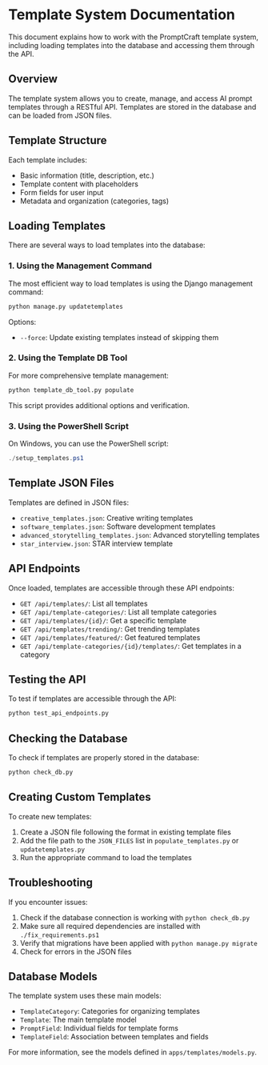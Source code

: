 # Template System Documentation

This document explains how to work with the PromptCraft template system, including loading templates into the database and accessing them through the API.

## Overview

The template system allows you to create, manage, and access AI prompt templates through a RESTful API. Templates are stored in the database and can be loaded from JSON files.

## Template Structure

Each template includes:

- Basic information (title, description, etc.)
- Template content with placeholders
- Form fields for user input
- Metadata and organization (categories, tags)

## Loading Templates

There are several ways to load templates into the database:

### 1. Using the Management Command

The most efficient way to load templates is using the Django management command:

```bash
python manage.py updatetemplates
```

Options:
- `--force`: Update existing templates instead of skipping them

### 2. Using the Template DB Tool

For more comprehensive template management:

```bash
python template_db_tool.py populate
```

This script provides additional options and verification.

### 3. Using the PowerShell Script

On Windows, you can use the PowerShell script:

```powershell
./setup_templates.ps1
```

## Template JSON Files

Templates are defined in JSON files:

- `creative_templates.json`: Creative writing templates
- `software_templates.json`: Software development templates
- `advanced_storytelling_templates.json`: Advanced storytelling templates
- `star_interview.json`: STAR interview template

## API Endpoints

Once loaded, templates are accessible through these API endpoints:

- `GET /api/templates/`: List all templates
- `GET /api/template-categories/`: List all template categories
- `GET /api/templates/{id}/`: Get a specific template
- `GET /api/templates/trending/`: Get trending templates
- `GET /api/templates/featured/`: Get featured templates
- `GET /api/template-categories/{id}/templates/`: Get templates in a category

## Testing the API

To test if templates are accessible through the API:

```bash
python test_api_endpoints.py
```

## Checking the Database

To check if templates are properly stored in the database:

```bash
python check_db.py
```

## Creating Custom Templates

To create new templates:

1. Create a JSON file following the format in existing template files
2. Add the file path to the `JSON_FILES` list in `populate_templates.py` or `updatetemplates.py`
3. Run the appropriate command to load the templates

## Troubleshooting

If you encounter issues:

1. Check if the database connection is working with `python check_db.py`
2. Make sure all required dependencies are installed with `./fix_requirements.ps1`
3. Verify that migrations have been applied with `python manage.py migrate`
4. Check for errors in the JSON files

## Database Models

The template system uses these main models:

- `TemplateCategory`: Categories for organizing templates
- `Template`: The main template model
- `PromptField`: Individual fields for template forms
- `TemplateField`: Association between templates and fields

For more information, see the models defined in `apps/templates/models.py`.
